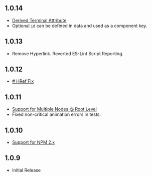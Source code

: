 1.0.14
-------------------
- [Derived Terminal Attribute](https://github.com/alexcurtis/react-treebeard/issues/11)
- Optional `id` can be defined in data and used as a component key.

1.0.13
-------------------
- Remove Hyperlink. Reverted ES-Lint Script Reporting.

1.0.12
-------------------
- [# HRef Fix](https://github.com/alexcurtis/react-treebeard/issues/6)

1.0.11
-------------------
- [Support for Multiple Nodes @ Root Level](https://github.com/alexcurtis/react-treebeard/issues/4)
- Fixed non-critical animation errors in tests.

1.0.10
-------------------
- [Support for NPM 2.x](https://github.com/alexcurtis/react-treebeard/issues/1)


1.0.9
-------------------
- Initial Release
